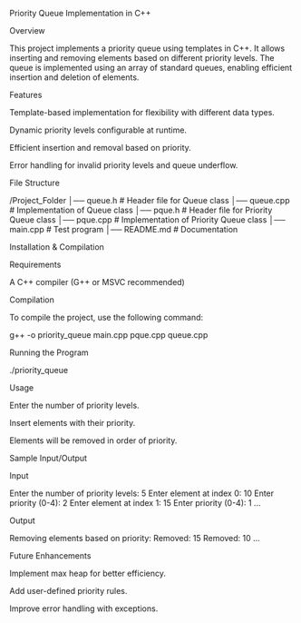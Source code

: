 Priority Queue Implementation in C++

Overview

This project implements a priority queue using templates in C++. It allows inserting and removing elements based on different priority levels. The queue is implemented using an array of standard queues, enabling efficient insertion and deletion of elements.

Features

Template-based implementation for flexibility with different data types.

Dynamic priority levels configurable at runtime.

Efficient insertion and removal based on priority.

Error handling for invalid priority levels and queue underflow.

File Structure

/Project_Folder
│── queue.h       # Header file for Queue class
│── queue.cpp     # Implementation of Queue class
│── pque.h        # Header file for Priority Queue class
│── pque.cpp      # Implementation of Priority Queue class
│── main.cpp      # Test program
│── README.md     # Documentation

Installation & Compilation

Requirements

A C++ compiler (G++ or MSVC recommended)

Compilation

To compile the project, use the following command:

g++ -o priority_queue main.cpp pque.cpp queue.cpp

Running the Program

./priority_queue

Usage

Enter the number of priority levels.

Insert elements with their priority.

Elements will be removed in order of priority.

Sample Input/Output

Input

Enter the number of priority levels: 5
Enter element at index 0: 10
Enter priority (0-4): 2
Enter element at index 1: 15
Enter priority (0-4): 1
...

Output

Removing elements based on priority:
Removed: 15
Removed: 10
...

Future Enhancements

Implement max heap for better efficiency.

Add user-defined priority rules.

Improve error handling with exceptions.